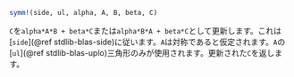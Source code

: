 ```julia
symm!(side, ul, alpha, A, B, beta, C)
```

`C`を`alpha*A*B + beta*C`または`alpha*B*A + beta*C`として更新します。これは[`side`](@ref stdlib-blas-side)に従います。`A`は対称であると仮定されます。`A`の[`ul`](@ref stdlib-blas-uplo)三角形のみが使用されます。更新された`C`を返します。
